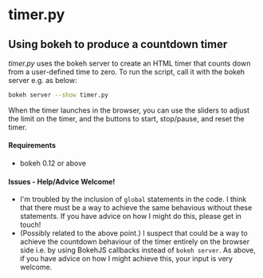 # timer.py
## Using bokeh to produce a countdown timer

_timer.py_ uses the bokeh server to create an HTML timer that counts down from a user-defined time to zero. To run the script, call it with the bokeh server e.g. as below:

```Bash
bokeh server --show timer.py
```

When the timer launches in the browser, you can use the sliders to adjust the limit on the timer, and the buttons to start, stop/pause, and reset the timer.

#### Requirements
- bokeh 0.12 or above

#### Issues - Help/Advice Welcome!
- I'm troubled by the inclusion of `global` statements in the code. I think that there must be a way to achieve the same behavious without these statements. If you have advice on how I might do this, please get in touch!
- (Possibly related to the above point.) I suspect that could be a way to achieve the countdown behaviour of the timer entirely on the browser side i.e. by using BokehJS callbacks instead of `bokeh server`. As above, if you have advice on how I might achieve this, your input is very welcome.
